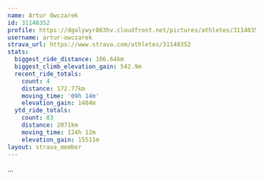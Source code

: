 ```yaml
---
name: Artur Owczarek
id: 31148352
profile: https://dgalywyr863hv.cloudfront.net/pictures/athletes/31148352/15906846/1/large.jpg
username: artur-owczarek
strava_url: https://www.strava.com/athletes/31148352
stats:
  biggest_ride_distance: 106.64km
  biggest_climb_elevation_gain: 542.9m
  recent_ride_totals:
    count: 4
    distance: 172.77km
    moving_time: '09h 14m'
    elevation_gain: 1484m
  ytd_ride_totals:
    count: 83
    distance: 2071km
    moving_time: 124h 12m
    elevation_gain: 15511m
layout: strava_member
--- 
```

...
